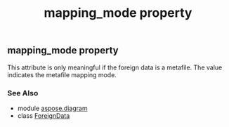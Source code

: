 ﻿---
title: mapping_mode property
second_title: Aspose.Diagram for Python via .NET API References
description: 
type: docs
weight: 100
url: /python-net/aspose.diagram/foreigndata/mapping_mode/
is_root: false
---

## mapping_mode property


This attribute is only meaningful if the foreign data is a metafile. The value indicates the metafile mapping mode.

### See Also
* module [aspose.diagram](../../)
* class [ForeignData](/diagram/python-net/aspose.diagram/foreigndata)
